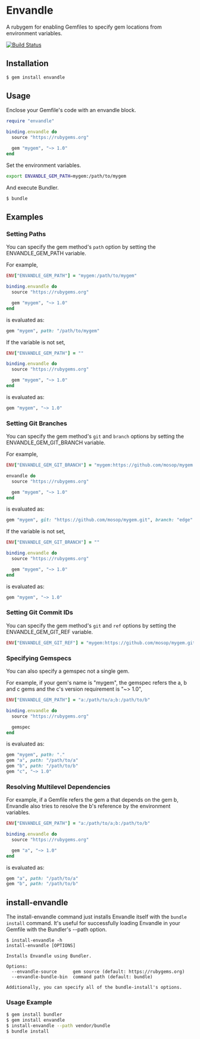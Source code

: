 # Envandle

A rubygem for enabling Gemfiles to specify gem locations from environment variables.

[![Build Status](https://travis-ci.org/mosop/envandle.svg?branch=master)](https://travis-ci.org/mosop/envandle)

## Installation

```sh
$ gem install envandle
```

## Usage

Enclose your Gemfile's code with an envandle block.

```ruby
require "envandle"

binding.envandle do
  source "https://rubygems.org"

  gem "mygem", "~> 1.0"
end
```

Set the environment variables.

```sh
export ENVANDLE_GEM_PATH=mygem:/path/to/mygem
```

And execute Bundler.

```sh
$ bundle
```

## Examples

### Setting Paths

You can specify the gem method's `path` option by setting the ENVANDLE_GEM_PATH variable.

For example,

```ruby
ENV["ENVANDLE_GEM_PATH"] = "mygem:/path/to/mygem"

binding.envandle do
  source "https://rubygems.org"

  gem "mygem", "~> 1.0"
end
```

is evaluated as:

```ruby
gem "mygem", path: "/path/to/mygem"
```

If the variable is not set,

```ruby
ENV["ENVANDLE_GEM_PATH"] = ""

binding.envandle do
  source "https://rubygems.org"

  gem "mygem", "~> 1.0"
end
```

is evaluated as:

```ruby
gem "mygem", "~> 1.0"
```

### Setting Git Branches

You can specify the gem method's `git` and `branch` options by setting the ENVANDLE_GEM_GIT_BRANCH variable.

For example,

```ruby
ENV["ENVANDLE_GEM_GIT_BRANCH"] = "mygem:https://github.com/mosop/mygem.git#edge"

envandle do
  source "https://rubygems.org"

  gem "mygem", "~> 1.0"
end
```

is evaluated as:

```ruby
gem "mygem", git: "https://github.com/mosop/mygem.git", branch: "edge"
```

If the variable is not set,

```ruby
ENV["ENVANDLE_GEM_GIT_BRANCH"] = ""

binding.envandle do
  source "https://rubygems.org"

  gem "mygem", "~> 1.0"
end
```

is evaluated as:

```ruby
gem "mygem", "~> 1.0"
```

### Setting Git Commit IDs

You can specify the gem method's `git` and `ref` options by setting the ENVANDLE_GEM_GIT_REF variable.

```ruby
ENV["ENVANDLE_GEM_GIT_REF"] = "mygem:https://github.com/mosop/mygem.git#aed3d9b9965b6938cca7490e98423cf9b5908b09"
```

### Specifying Gemspecs

You can also specify a gemspec not a single gem.

For example, if your gem's name is "mygem", the gemspec refers the a, b and c gems and the c's version requirement is "~> 1.0",

```ruby
ENV["ENVANDLE_GEM_PATH"] = "a:/path/to/a;b:/path/to/b"

binding.envandle do
  source "https://rubygems.org"

  gemspec
end
```

is evaluated as:

```ruby
gem "mygem", path: "."
gem "a", path: "/path/to/a"
gem "b", path: "/path/to/b"
gem "c", "~> 1.0"
```

### Resolving Multilevel Dependencies

For example, if a Gemfile refers the gem a that depends on the gem b, Envandle also tries to resolve the b's reference by the environment variables.

```ruby
ENV["ENVANDLE_GEM_PATH"] = "a:/path/to/a;b:/path/to/b"

binding.envandle do
  source "https://rubygems.org"

  gem "a", "~> 1.0"
end
```

is evaluated as:

```ruby
gem "a", path: "/path/to/a"
gem "b", path: "/path/to/b"
```

## install-envandle

The install-envandle command just installs Envandle itself with the `bundle install` command. It's useful for successfully loading Envandle in your Gemfile with the Bundler's --path option.

```
$ install-envandle -h
install-envandle [OPTIONS]

Installs Envandle using Bundler.

Options:
  --envandle-source      gem source (default: https://rubygems.org)
  --envandle-bundle-bin  command path (default: bundle)

Additionally, you can specify all of the bundle-install's options.
```

### Usage Example

```sh
$ gem install bundler
$ gem install envandle
$ install-envandle --path vendor/bundle
$ bundle install
```
